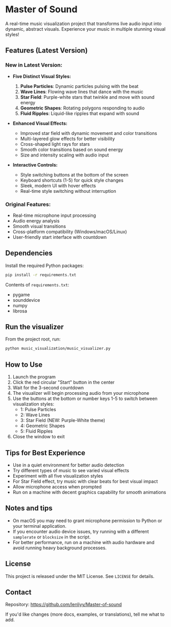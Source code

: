 # Master of Sound

A real-time music visualization project that transforms live audio input into dynamic, abstract visuals. Experience your music in multiple stunning visual styles!

## Features (Latest Version)

### New in Latest Version:
- **Five Distinct Visual Styles:**
  1. **Pulse Particles**: Dynamic particles pulsing with the beat
  2. **Wave Lines**: Flowing wave lines that dance with the music
  3. **Star Field**: Purple-white stars that twinkle and move with sound energy
  4. **Geometric Shapes**: Rotating polygons responding to audio
  5. **Fluid Ripples**: Liquid-like ripples that expand with sound

- **Enhanced Visual Effects:**
  - Improved star field with dynamic movement and color transitions
  - Multi-layered glow effects for better visibility
  - Cross-shaped light rays for stars
  - Smooth color transitions based on sound energy
  - Size and intensity scaling with audio input

- **Interactive Controls:**
  - Style switching buttons at the bottom of the screen
  - Keyboard shortcuts (1-5) for quick style changes
  - Sleek, modern UI with hover effects
  - Real-time style switching without interruption

### Original Features:
- Real-time microphone input processing
- Audio energy analysis
- Smooth visual transitions
- Cross-platform compatibility (Windows/macOS/Linux)
- User-friendly start interface with countdown

## Dependencies

Install the required Python packages:

```bash
pip install -r requirements.txt
```

Contents of `requirements.txt`:
- pygame
- sounddevice
- numpy
- librosa

## Run the visualizer

From the project root, run:

```bash
python music_visualization/music_visualizer.py
```

## How to Use

1. Launch the program
2. Click the red circular "Start" button in the center
3. Wait for the 3-second countdown
4. The visualizer will begin processing audio from your microphone
5. Use the buttons at the bottom or number keys 1-5 to switch between visualization styles:
   - 1: Pulse Particles
   - 2: Wave Lines
   - 3: Star Field (NEW: Purple-White theme)
   - 4: Geometric Shapes
   - 5: Fluid Ripples
6. Close the window to exit

## Tips for Best Experience

- Use in a quiet environment for better audio detection
- Try different types of music to see varied visual effects
- Experiment with all five visualization styles
- For Star Field effect, try music with clear beats for best visual impact
- Allow microphone access when prompted
- Run on a machine with decent graphics capability for smooth animations

## Notes and tips

- On macOS you may need to grant microphone permission to Python or your terminal application.
- If you encounter audio device issues, try running with a different `samplerate` or `blocksize` in the script.
- For better performance, run on a machine with audio hardware and avoid running heavy background processes.

## License

This project is released under the MIT License. See `LICENSE` for details.

## Contact

Repository: https://github.com/lenliyy/Master-of-sound

If you'd like changes (more docs, examples, or translations), tell me what to add.